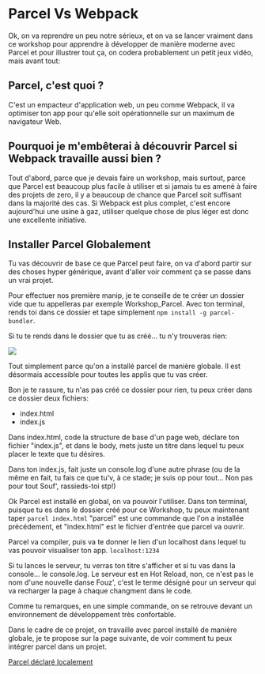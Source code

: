 <h1>Parcel Vs Webpack</h1>

Ok, on va reprendre un peu notre sérieux, et on va se lancer vraiment dans ce workshop pour apprendre à développer de manière moderne avec Parcel et pour illustrer tout ça, on codera probablement un petit jeux vidéo, mais avant tout:

<h2>Parcel, c'est quoi ? </h2>

C'est un empacteur d'application web, un peu comme Webpack, il va optimiser ton app pour qu'elle soit opérationnelle sur un maximum de navigateur Web.

<h2>Pourquoi je m'embêterai à découvrir Parcel si Webpack travaille aussi bien ?</h2>

Tout d'abord, parce que je devais faire un workshop, mais surtout, parce que Parcel est beaucoup plus facile à utiliser et si jamais tu es amené à faire des projets de zero, il y a beaucoup de chance que Parcel soit suffisant dans la majorité des cas. Si Webpack est plus complet, c'est encore aujourd'hui une usine à gaz, utiliser quelque chose de plus léger est donc une excellente initiative.

<h2 id="global">Installer Parcel Globalement</h2>

Tu vas découvrir de base ce que Parcel peut faire, on va d'abord partir sur des choses hyper générique, avant d'aller voir comment ça se passe dans un vrai projet.

Pour effectuer nos première manip, je te conseille de te créer un dossier vide que tu appelleras par exemple Workshop_Parcel.
Avec ton terminal, rends toi dans ce dossier et tape simplement ```npm install -g parcel-bundler```.

Si tu te rends dans le dossier que tu as créé...  tu n'y trouveras rien:

<img src="https://media1.tenor.com/images/c076ee882579600aae7dc5f13faaecea/tenor.gif" />

Tout simplement parce qu'on a installé parcel de manière globale. Il est désormais accessible pour toutes les applis que tu vas créer.

Bon je te rassure, tu n'as pas créé ce dossier pour rien, tu peux créer dans ce dossier deux fichiers:

<ul>
  <li>index.html</li>
  <li>index.js</li>
</ul>

Dans index.html, code la structure de base d'un page web, déclare ton fichier "index.js", et dans le body, mets juste un titre dans lequel tu peux placer le texte que tu désires.

Dans ton index.js, fait juste un console.log d'une autre phrase (ou de la même en fait, tu fais ce que tu'v, à ce stade; je suis op pour tout... Non pas pour tout Souf', rassieds-toi stp!)

Ok Parcel est installé en global, on va pouvoir l'utiliser. Dans ton terminal, puisque tu es dans le dossier créé pour ce Workshop, tu peux maintenant taper ```parcel index.html```
"parcel" est une commande que l'on a installée précédement, et "index.html" est le fichier d'entrée que parcel va ouvrir.

Parcel va compiler, puis va te donner le lien d'un localhost dans lequel tu vas pouvoir visualiser ton app.
```localhost:1234```

Si tu lances le serveur, tu verras ton titre s'afficher et si tu vas dans la console... le console.log. Le serveur est en Hot Reload, non, ce n'est pas le nom d'une nouvelle danse Fouz', c'est le terme désigné pour un serveur qui va recharger la page à chaque changment dans le code.

Comme tu remarques, en une simple commande, on se retrouve devant un environnement de développement très confortable.

Dans le cadre de ce projet, on travaille avec parcel installé de manière globale, je te propose sur la page suivante, de voir comment tu peux intégrer parcel dans un projet.

<a href="https://github.com/GuyVil1/initiation-Parcel/blob/master/04.Parcel-Local.md"> Parcel déclaré localement </a>
